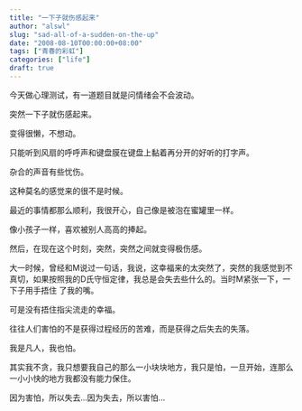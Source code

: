```yaml
---
title: "一下子就伤感起来"
author: "alswl"
slug: "sad-all-of-a-sudden-on-the-up"
date: "2008-08-10T00:00:00+08:00"
tags: ["青春的彩虹"]
categories: ["life"]
draft: true
---
```


今天做心理测试，有一道题目就是问情绪会不会波动。

突然一下子就伤感起来。

变得很懒，不想动。

只能听到风扇的呼呼声和键盘膜在键盘上黏着再分开的好听的打字声。

杂合的声音有些忧伤。

这种莫名的感觉来的很不是时候。

最近的事情都那么顺利，我很开心，自己像是被泡在蜜罐里一样。

像小孩子一样，喜欢被别人高高的捧起。

然后，在现在这个时刻，突然，突然之间就变得极伤感。

大一时候，曾经和M说过一句话，我说，这幸福来的太突然了，突然的我感觉到不真切，如果按照我的D氏守恒定律，我总是会失去些什么的。当时M紧张一下，一下子用手捂住
了我的嘴。

可是没有捂住指尖流走的幸福。

往往人们害怕的不是获得过程经历的苦难，而是获得之后失去的失落。

我是凡人，我也怕。

其实我不贪，我只想要我自己的那么一小块块地方，我只是怕，一旦开始，连那么一小小快的地方我都没有能力保住。

因为害怕，所以失去...因为失去，所以害怕...

